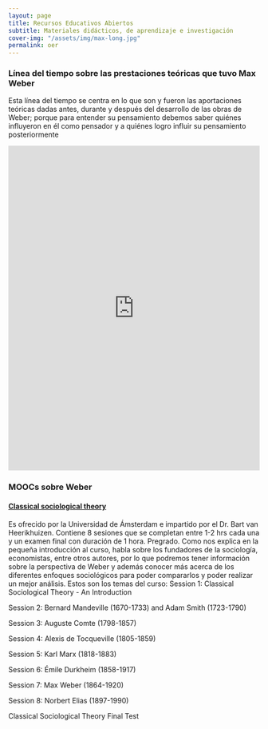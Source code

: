```yaml
---
layout: page
title: Recursos Educativos Abiertos
subtitle: Materiales didácticos, de aprendizaje e investigación
cover-img: "/assets/img/max-long.jpg"
permalink: oer
---
```


### Línea del tiempo sobre las prestaciones teóricas que tuvo Max Weber

Esta línea del tiempo se centra en lo que son y fueron las aportaciones teóricas dadas antes, durante y después del desarrollo de las obras de Weber; porque para entender su pensamiento debemos saber quiénes influyeron en él como pensador y a quiénes logro influir su pensamiento posteriormente

<iframe src='https://cdn.knightlab.com/libs/timeline3/latest/embed/index.html?source=1xzOoOGpL8IoX7Fq_C-woKihyIuV5JtFRPj6fmzW7LCs&font=Rufina-Sintony&lang=es&timenav_position=top&initial_zoom=3&height=650' width='100%' height='650' webkitallowfullscreen mozallowfullscreen allowfullscreen frameborder='0'></iframe>

### MOOCs sobre Weber

#### [Classical sociological theory](https://es.coursera.org/learn/classical-sociological-theory)

Es ofrecido por la Universidad de Ámsterdam e impartido por el Dr. Bart van Heerikhuizen.  Contiene 8 sesiones que se completan entre 1-2 hrs cada una y un examen final con duración de 1 hora. Pregrado. Como nos explica en la pequeña introducción al curso, habla sobre los fundadores de la sociología, economistas, entre otros autores, por lo que podremos tener información sobre la perspectiva de Weber y además conocer más acerca de los diferentes enfoques sociológicos para poder compararlos y poder realizar un mejor análisis. Estos son los temas del curso:
Session 1: Classical Sociological Theory - An Introduction

Session 2: Bernard Mandeville (1670-1733) and Adam Smith (1723-1790)

Session 3: Auguste Comte (1798-1857)

Session 4: Alexis de Tocqueville (1805-1859)  

Session 5: Karl Marx (1818-1883)

Session 6: Émile Durkheim (1858-1917)

Session 7: Max Weber (1864-1920) 

Session 8: Norbert Elias (1897-1990) 

Classical Sociological Theory Final Test
